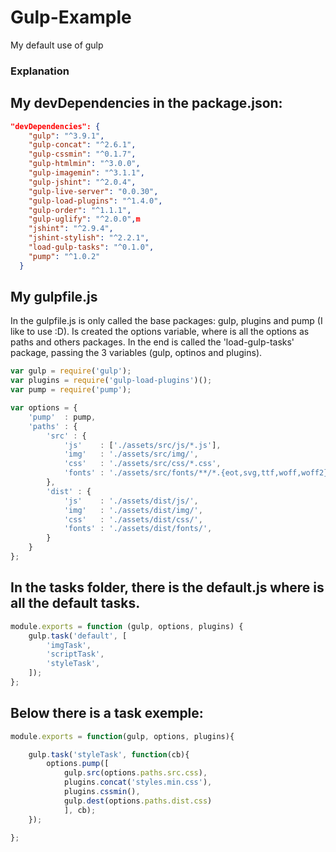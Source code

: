 # Gulp-Example
My default use of gulp

### Explanation

## My devDependencies in the package.json:

```json
"devDependencies": {
    "gulp": "^3.9.1",
    "gulp-concat": "^2.6.1",
    "gulp-cssmin": "^0.1.7",
    "gulp-htmlmin": "^3.0.0",
    "gulp-imagemin": "^3.1.1",
    "gulp-jshint": "^2.0.4",
    "gulp-live-server": "0.0.30",
    "gulp-load-plugins": "^1.4.0",
    "gulp-order": "^1.1.1",
    "gulp-uglify": "^2.0.0",m
    "jshint": "^2.9.4",
    "jshint-stylish": "^2.2.1",
    "load-gulp-tasks": "^0.1.0",
    "pump": "^1.0.2"
  }
```

## My gulpfile.js

In the gulpfile.js is only called the base packages: gulp, plugins and pump (I like to use :D).
Is created the options variable, where is all the options as paths and others packages.
In the end is called the 'load-gulp-tasks' package, passing the 3 variables (gulp, optinos and plugins).

```javascript
var gulp = require('gulp');
var plugins = require('gulp-load-plugins')();
var pump = require('pump');

var options = {
	'pump'	: pump,
	'paths' : {
		'src' : {
			'js'	: ['./assets/src/js/*.js'],
			'img'	: './assets/src/img/',
			'css'	: './assets/src/css/*.css',
			'fonts'	: './assets/src/fonts/**/*.{eot,svg,ttf,woff,woff2}',
		},
		'dist' : {
			'js'	: './assets/dist/js/',
			'img'	: './assets/dist/img/', 
			'css'	: './assets/dist/css/',
			'fonts'	: './assets/dist/fonts/',
		}
	}
};
```

## In the tasks folder, there is the default.js where is all the default tasks.

```javascript
module.exports = function (gulp, options, plugins) {
    gulp.task('default', [
    	'imgTask',
        'scriptTask',
        'styleTask',
    ]);
};

```

## Below there is a task exemple:

```javascript
module.exports = function(gulp, options, plugins){

	gulp.task('styleTask', function(cb){
		options.pump([
			gulp.src(options.paths.src.css),
			plugins.concat('styles.min.css'),
			plugins.cssmin(),
			gulp.dest(options.paths.dist.css)
			], cb);
	});

};

```